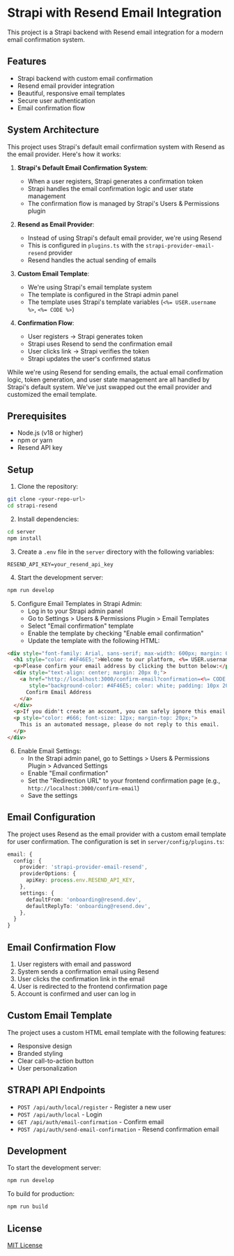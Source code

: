 # Strapi with Resend Email Integration

This project is a Strapi backend with Resend email integration for a modern email confirmation system.

## Features

- Strapi backend with custom email confirmation
- Resend email provider integration
- Beautiful, responsive email templates
- Secure user authentication
- Email confirmation flow

## System Architecture

This project uses Strapi's default email confirmation system with Resend as the email provider. Here's how it works:

1. **Strapi's Default Email Confirmation System**:
   - When a user registers, Strapi generates a confirmation token
   - Strapi handles the email confirmation logic and user state management
   - The confirmation flow is managed by Strapi's Users & Permissions plugin

2. **Resend as Email Provider**:
   - Instead of using Strapi's default email provider, we're using Resend
   - This is configured in `plugins.ts` with the `strapi-provider-email-resend` provider
   - Resend handles the actual sending of emails

3. **Custom Email Template**:
   - We're using Strapi's email template system
   - The template is configured in the Strapi admin panel
   - The template uses Strapi's template variables (`<%= USER.username %>`, `<%= CODE %>`)

4. **Confirmation Flow**:
   - User registers → Strapi generates token
   - Strapi uses Resend to send the confirmation email
   - User clicks link → Strapi verifies the token
   - Strapi updates the user's confirmed status

While we're using Resend for sending emails, the actual email confirmation logic, token generation, and user state management are all handled by Strapi's default system. We've just swapped out the email provider and customized the email template.

## Prerequisites

- Node.js (v18 or higher)
- npm or yarn
- Resend API key

## Setup

1. Clone the repository:
```bash
git clone <your-repo-url>
cd strapi-resend
```

2. Install dependencies:
```bash
cd server
npm install
```

3. Create a `.env` file in the `server` directory with the following variables:
```env
RESEND_API_KEY=your_resend_api_key
```

4. Start the development server:
```bash
npm run develop
```

5. Configure Email Templates in Strapi Admin:
   - Log in to your Strapi admin panel
   - Go to Settings > Users & Permissions Plugin > Email Templates
   - Select "Email confirmation" template
   - Enable the template by checking "Enable email confirmation"
   - Update the template with the following HTML:

```html
<div style="font-family: Arial, sans-serif; max-width: 600px; margin: 0 auto;">
  <h1 style="color: #4F46E5;">Welcome to our platform, <%= USER.username %>!</h1>
  <p>Please confirm your email address by clicking the button below:</p>
  <div style="text-align: center; margin: 20px 0;">
    <a href="http://localhost:3000/confirm-email?confirmation=<%= CODE %>" 
       style="background-color: #4F46E5; color: white; padding: 10px 20px; text-decoration: none; border-radius: 5px; display: inline-block;">
      Confirm Email Address
    </a>
  </div>
  <p>If you didn't create an account, you can safely ignore this email.</p>
  <p style="color: #666; font-size: 12px; margin-top: 20px;">
    This is an automated message, please do not reply to this email.
  </p>
</div>
```

6. Enable Email Settings:
   - In the Strapi admin panel, go to Settings > Users & Permissions Plugin > Advanced Settings
   - Enable "Email confirmation"
   - Set the "Redirection URL" to your frontend confirmation page (e.g., `http://localhost:3000/confirm-email`)
   - Save the settings

## Email Configuration

The project uses Resend as the email provider with a custom email template for user confirmation. The configuration is set in `server/config/plugins.ts`:

```typescript
email: {
  config: {
    provider: 'strapi-provider-email-resend',
    providerOptions: {
      apiKey: process.env.RESEND_API_KEY,
    },
    settings: {
      defaultFrom: 'onboarding@resend.dev',
      defaultReplyTo: 'onboarding@resend.dev',
    },
  }
}
```

## Email Confirmation Flow

1. User registers with email and password
2. System sends a confirmation email using Resend
3. User clicks the confirmation link in the email
4. User is redirected to the frontend confirmation page
5. Account is confirmed and user can log in

## Custom Email Template

The project uses a custom HTML email template with the following features:
- Responsive design
- Branded styling
- Clear call-to-action button
- User personalization

## STRAPI API Endpoints

- `POST /api/auth/local/register` - Register a new user
- `POST /api/auth/local` - Login
- `GET /api/auth/email-confirmation` - Confirm email
- `POST /api/auth/send-email-confirmation` - Resend confirmation email

## Development

To start the development server:
```bash
npm run develop
```

To build for production:
```bash
npm run build
```

## License

[MIT License](LICENSE) 